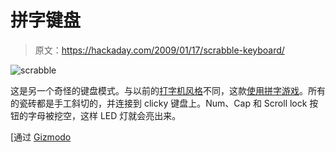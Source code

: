 # 拼字键盘

> 原文：<https://hackaday.com/2009/01/17/scrabble-keyboard/>

![scrabble](img/d124396f8ab4829f3493204418813bf1.png "scrabble")

这是另一个奇怪的键盘模式。与以前的[打字机风格](http://hackaday.com/2008/11/03/wooden-retro-keyboard-build/ "Wooden retro keyboard build  - Hack a Day")不同，这款[使用拼字游戏](http://www.datamancer.net/keyboards/scrabble/scrabble.htm "Datamancer.net - Technical Art and Steampunk Contraptions")。所有的瓷砖都是手工斜切的，并连接到 clicky 键盘上。Num、Cap 和 Scroll lock 按钮的字母被挖空，这样 LED 灯就会亮出来。

[通过 [Gizmodo](http://i.gizmodo.com/5133795/homemade-scrabble-keyboard-double-nerd-score "Double Nerd Score")